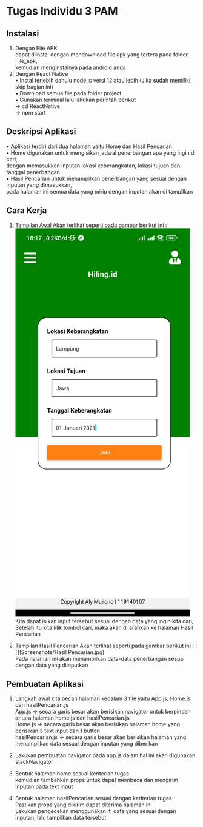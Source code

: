 # Tugas Individu 3 PAM

## Instalasi

1.  Dengan File APK <br>
    dapat diinstal dengan mendownload file apk yang tertera pada folder File_apk, <br>
    kemudian menginstalnya pada android anda <br>
2.  Dengan React Native <br>
    • Instal terlebih dahulu node.js versi 12 atau lebih (Jika sudah memiliki, skip bagian ini) <br>
    • Download semua file pada folder project <br>
    • Gunakan terminal lalu lakukan perintah berikut <br>
    -> cd ReactNative <br>
    -> npm start <br>

## Deskripsi Aplikasi

• Aplikasi terdiri dari dua halaman yaitu Home dan Hasil Pencarian <br>
• Home digunakan untuk mengisikan jadwal penerbangan apa yang ingin di cari, <br>
dengan memasukkan inputan lokasi keberangkatan, lokasi tujuan dan tanggal penerbangan <br>
• Hasil Pencarian untuk menampilkan penerbangan yang sesuai dengan inputan yang dimasukkan, <br>
pada halaman ini semua data yang mirip dengan inputan akan di tampilkan <br>

## Cara Kerja

1.  Tampilan Awal Akan terlihat seperti pada gambar berikut ini :
    ![](Screenshots/Home.jpg) <br>
    Kita dapat isikan input tersebut sesuai dengan data yang ingin kita cari, <br>
    Setelah itu kita klik tombol cari, maka akan di arahkan ke halaman Hasil Pencarian <br>

2.  Tampilan Hasil Pencarian Akan terlihat seperti pada gambar berikut ini :
    ![](Screenshots/Hasil Pencarian.jpg) <br>
    Pada halaman ini akan menampilkan data-data penerbangan sesuai dengan data yang diinputkan

## Pembuatan Aplikasi

1. Langkah awal kita pecah halaman kedalam 3 file yaitu App.js, Home.js dan hasilPencarian.js <br>
   App.js => secara garis besar akan berisikan navigator untuk berpindah antara halaman home.js dan hasilPencarian.js <br>
   Home.js => secara garis besar akan berisikan halaman home yang berisikan 3 text input dan 1 button <br>
   hasilPencarian.js => secara garis besar akan berisikan halaman yang menampilkan data sesuai dengan inputan yang diberikan <br>

2. Lakukan pembuatan navigator pada app.js dalam hal ini akan digunakan stackNavigator <br>

3. Bentuk halaman home sesuai keriterian tugas <br>
   kemudian tambahkan props untuk dapat membaca dan mengirim inputan pada text input <br>

4. Bentuk halaman hasilPencarian sesuai dengan keriterian tugas <br>
   Pastikan props yang dikirim dapat diterima halaman ini <br>
   Lakukan pengecekan menggunakan if, data yang sesuai dengan inputan, lalu tampilkan data tersebut <br>
